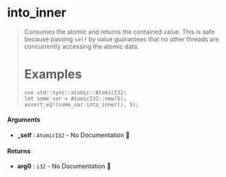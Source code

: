 # into\_inner

>  Consumes the atomic and returns the contained value.
>  This is safe because passing `self` by value guarantees that no other threads are
>  concurrently accessing the atomic data.
>  # Examples
>  ```
> use std::sync::atomic::AtomicI32;
> let some_var = AtomicI32::new(5);
>  assert_eq!(some_var.into_inner(), 5);
>  ```

#### Arguments

- **\_self** : `AtomicI32` \- No Documentation 🚧

#### Returns

- **arg0** : `i32` \- No Documentation 🚧
